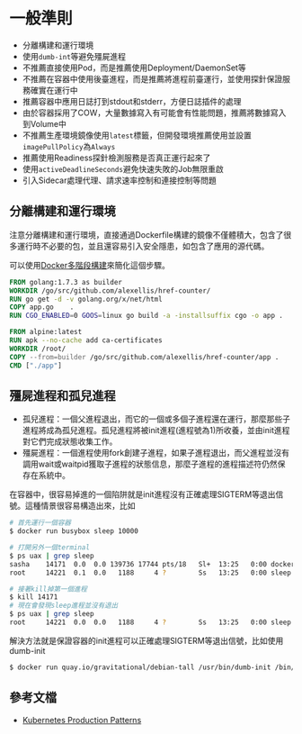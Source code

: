 # 一般準則

- 分離構建和運行環境
- 使用`dumb-int`等避免殭屍進程
- 不推薦直接使用Pod，而是推薦使用Deployment/DaemonSet等
- 不推薦在容器中使用後臺進程，而是推薦將進程前臺運行，並使用探針保證服務確實在運行中
- 推薦容器中應用日誌打到stdout和stderr，方便日誌插件的處理
- 由於容器採用了COW，大量數據寫入有可能會有性能問題，推薦將數據寫入到Volume中
- 不推薦生產環境鏡像使用`latest`標籤，但開發環境推薦使用並設置`imagePullPolicy`為`Always`
- 推薦使用Readiness探針檢測服務是否真正運行起來了
- 使用`activeDeadlineSeconds`避免快速失敗的Job無限重啟
- 引入Sidecar處理代理、請求速率控制和連接控制等問題

## 分離構建和運行環境

注意分離構建和運行環境，直接通過Dockerfile構建的鏡像不僅體積大，包含了很多運行時不必要的包，並且還容易引入安全隱患，如包含了應用的源代碼。

可以使用[Docker多階段構建](https://docs.docker.com/engine/userguide/eng-image/multistage-build/)來簡化這個步驟。

```Dockerfile
FROM golang:1.7.3 as builder
WORKDIR /go/src/github.com/alexellis/href-counter/
RUN go get -d -v golang.org/x/net/html
COPY app.go    .
RUN CGO_ENABLED=0 GOOS=linux go build -a -installsuffix cgo -o app .

FROM alpine:latest
RUN apk --no-cache add ca-certificates
WORKDIR /root/
COPY --from=builder /go/src/github.com/alexellis/href-counter/app .
CMD ["./app"]
```

## 殭屍進程和孤兒進程

- 孤兒進程：一個父進程退出，而它的一個或多個子進程還在運行，那麼那些子進程將成為孤兒進程。孤兒進程將被init進程(進程號為1)所收養，並由init進程對它們完成狀態收集工作。
- 殭屍進程：一個進程使用fork創建子進程，如果子進程退出，而父進程並沒有調用wait或waitpid獲取子進程的狀態信息，那麼子進程的進程描述符仍然保存在系統中。

在容器中，很容易掉進的一個陷阱就是init進程沒有正確處理SIGTERM等退出信號。這種情景很容易構造出來，比如

```sh
# 首先運行一個容器
$ docker run busybox sleep 10000

# 打開另外一個terminal
$ ps uax | grep sleep
sasha    14171  0.0  0.0 139736 17744 pts/18   Sl+  13:25   0:00 docker run busybox sleep 10000
root     14221  0.1  0.0   1188     4 ?        Ss   13:25   0:00 sleep 10000

# 接著kill掉第一個進程
$ kill 14171
# 現在會發現sleep進程並沒有退出
$ ps uax | grep sleep
root     14221  0.0  0.0   1188     4 ?        Ss   13:25   0:00 sleep 10000
```

解決方法就是保證容器的init進程可以正確處理SIGTERM等退出信號，比如使用dumb-init

```sh
$ docker run quay.io/gravitational/debian-tall /usr/bin/dumb-init /bin/sh -c "sleep 10000"
```

## 參考文檔

- [Kubernetes Production Patterns](https://github.com/gravitational/workshop/blob/master/k8sprod.md)
